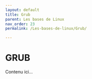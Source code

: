 ```yaml
---
layout: default
title: Grub
parent: Les bases de Linux
nav_order: 23
permalink: /Les-bases-de-linux/Grub/

---
```


# GRUB

Contenu ici...
